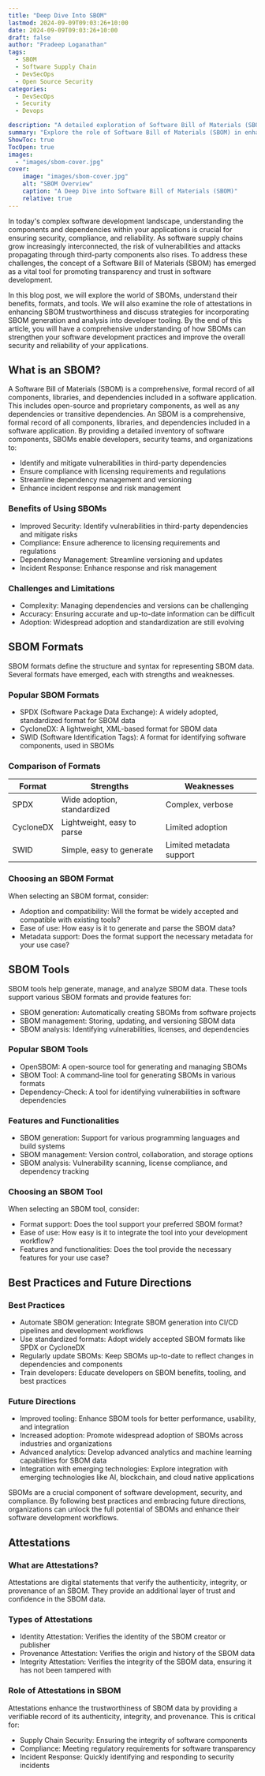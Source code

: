 ```yaml
---
title: "Deep Dive Into SBOM"
lastmod: 2024-09-09T09:03:26+10:00
date: 2024-09-09T09:03:26+10:00
draft: false
author: "Pradeep Loganathan"
tags: 
  - SBOM
  - Software Supply Chain
  - DevSecOps
  - Open Source Security
categories:
  - DevSecOps
  - Security
  - Devops

description: "A detailed exploration of Software Bill of Materials (SBOM), including their benefits, formats, tools, and the role of attestations in enhancing security and compliance."
summary: "Explore the role of Software Bill of Materials (SBOM) in enhancing software security, compliance, and transparency, and learn about SBOM formats, tools, and best practices."
ShowToc: true
TocOpen: true
images:
  - "images/sbom-cover.jpg"
cover:
    image: "images/sbom-cover.jpg"
    alt: "SBOM Overview"
    caption: "A Deep Dive into Software Bill of Materials (SBOM)"
    relative: true
---
```



In today's complex software development landscape, understanding the components and dependencies within your applications is crucial for ensuring security, compliance, and reliability. As software supply chains grow increasingly interconnected, the risk of vulnerabilities and attacks propagating through third-party components also rises. To address these challenges, the concept of a Software Bill of Materials (SBOM) has emerged as a vital tool for promoting transparency and trust in software development.

In this blog post, we will explore the world of SBOMs, understand their benefits, formats, and tools. We will also examine the role of attestations in enhancing SBOM trustworthiness and discuss strategies for incorporating SBOM generation and analysis into developer tooling. By the end of this article, you will have a comprehensive understanding of how SBOMs can strengthen your software development practices and improve the overall security and reliability of your applications.

## What is an SBOM?

A Software Bill of Materials (SBOM) is a comprehensive, formal record of all components, libraries, and dependencies included in a software application. This includes open-source and proprietary components, as well as any dependencies or transitive dependencies. An SBOM is a comprehensive, formal record of all components, libraries, and dependencies included in a software application. By providing a detailed inventory of software components, SBOMs enable developers, security teams, and organizations to:
- Identify and mitigate vulnerabilities in third-party dependencies
- Ensure compliance with licensing requirements and regulations
- Streamline dependency management and versioning
- Enhance incident response and risk management


### Benefits of Using SBOMs

 - Improved Security: Identify vulnerabilities in third-party dependencies and mitigate risks
 - Compliance: Ensure adherence to licensing requirements and regulations
 - Dependency Management: Streamline versioning and updates
 - Incident Response: Enhance response and risk management

### Challenges and Limitations

 - Complexity: Managing dependencies and versions can be challenging
 - Accuracy: Ensuring accurate and up-to-date information can be difficult
 - Adoption: Widespread adoption and standardization are still evolving

## SBOM Formats
SBOM formats define the structure and syntax for representing SBOM data. Several formats have emerged, each with strengths and weaknesses.

### Popular SBOM Formats
- SPDX (Software Package Data Exchange): A widely adopted, standardized format for SBOM data
- CycloneDX: A lightweight, XML-based format for SBOM data
- SWID (Software Identification Tags): A format for identifying software components, used in SBOMs

### Comparison of Formats

| Format    | Strengths                   | Weaknesses               |
|-----------|-----------------------------|--------------------------|
| SPDX      | Wide adoption, standardized | Complex, verbose         |
| CycloneDX | Lightweight, easy to parse  | Limited adoption         |
| SWID      | Simple, easy to generate    | Limited metadata support |

### Choosing an SBOM Format
When selecting an SBOM format, consider:
- Adoption and compatibility: Will the format be widely accepted and compatible with existing tools?
- Ease of use: How easy is it to generate and parse the SBOM data?
- Metadata support: Does the format support the necessary metadata for your use case?

## SBOM Tools

SBOM tools help generate, manage, and analyze SBOM data. These tools support various SBOM formats and provide features for:
 - SBOM generation: Automatically creating SBOMs from software projects
 - SBOM management: Storing, updating, and versioning SBOM data
 - SBOM analysis: Identifying vulnerabilities, licenses, and dependencies

### Popular SBOM Tools
 - OpenSBOM: A open-source tool for generating and managing SBOMs
 - SBOM Tool: A command-line tool for generating SBOMs in various formats
 - Dependency-Check: A tool for identifying vulnerabilities in software dependencies

### Features and Functionalities
 - SBOM generation: Support for various programming languages and build systems
 - SBOM management: Version control, collaboration, and storage options
 - SBOM analysis: Vulnerability scanning, license compliance, and dependency tracking

### Choosing an SBOM Tool
When selecting an SBOM tool, consider:
 - Format support: Does the tool support your preferred SBOM format?
 - Ease of use: How easy is it to integrate the tool into your development workflow?
 - Features and functionalities: Does the tool provide the necessary features for your use case?

## Best Practices and Future Directions

### Best Practices
 - Automate SBOM generation: Integrate SBOM generation into CI/CD pipelines and development workflows
 - Use standardized formats: Adopt widely accepted SBOM formats like SPDX or CycloneDX
 - Regularly update SBOMs: Keep SBOMs up-to-date to reflect changes in dependencies and components
 - Train developers: Educate developers on SBOM benefits, tooling, and best practices

### Future Directions
 - Improved tooling: Enhance SBOM tools for better performance, usability, and integration
 - Increased adoption: Promote widespread adoption of SBOMs across industries and organizations
 - Advanced analytics: Develop advanced analytics and machine learning capabilities for SBOM data
 - Integration with emerging technologies: Explore integration with emerging technologies like AI, blockchain, and cloud native applications

SBOMs are a crucial component of software development, security, and compliance. By following best practices and embracing future directions, organizations can unlock the full potential of SBOMs and enhance their software development workflows.

## Attestations

### What are Attestations?
Attestations are digital statements that verify the authenticity, integrity, or provenance of an SBOM. They provide an additional layer of trust and confidence in the SBOM data.

### Types of Attestations
 - Identity Attestation: Verifies the identity of the SBOM creator or publisher
 - Provenance Attestation: Verifies the origin and history of the SBOM data
 - Integrity Attestation: Verifies the integrity of the SBOM data, ensuring it has not been tampered with

### Role of Attestations in SBOM

Attestations enhance the trustworthiness of SBOM data by providing a verifiable record of its authenticity, integrity, and provenance. This is critical for:
 - Supply Chain Security: Ensuring the integrity of software components
 - Compliance: Meeting regulatory requirements for software transparency
 - Incident Response: Quickly identifying and responding to security incidents